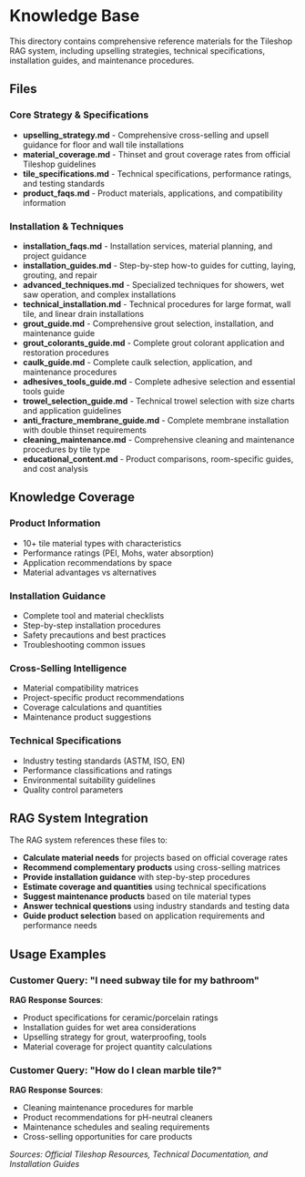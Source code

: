 # Knowledge Base

This directory contains comprehensive reference materials for the Tileshop RAG system, including upselling strategies, technical specifications, installation guides, and maintenance procedures.

## Files

### Core Strategy & Specifications
- **upselling_strategy.md** - Comprehensive cross-selling and upsell guidance for floor and wall tile installations
- **material_coverage.md** - Thinset and grout coverage rates from official Tileshop guidelines
- **tile_specifications.md** - Technical specifications, performance ratings, and testing standards
- **product_faqs.md** - Product materials, applications, and compatibility information

### Installation & Techniques
- **installation_faqs.md** - Installation services, material planning, and project guidance
- **installation_guides.md** - Step-by-step how-to guides for cutting, laying, grouting, and repair
- **advanced_techniques.md** - Specialized techniques for showers, wet saw operation, and complex installations
- **technical_installation.md** - Technical procedures for large format, wall tile, and linear drain installations
- **grout_guide.md** - Comprehensive grout selection, installation, and maintenance guide
- **grout_colorants_guide.md** - Complete grout colorant application and restoration procedures
- **caulk_guide.md** - Complete caulk selection, application, and maintenance procedures
- **adhesives_tools_guide.md** - Complete adhesive selection and essential tools guide
- **trowel_selection_guide.md** - Technical trowel selection with size charts and application guidelines
- **anti_fracture_membrane_guide.md** - Complete membrane installation with double thinset requirements
- **cleaning_maintenance.md** - Comprehensive cleaning and maintenance procedures by tile type
- **educational_content.md** - Product comparisons, room-specific guides, and cost analysis

## Knowledge Coverage

### Product Information
- 10+ tile material types with characteristics
- Performance ratings (PEI, Mohs, water absorption)
- Application recommendations by space
- Material advantages vs alternatives

### Installation Guidance
- Complete tool and material checklists
- Step-by-step installation procedures
- Safety precautions and best practices
- Troubleshooting common issues

### Cross-Selling Intelligence
- Material compatibility matrices
- Project-specific product recommendations
- Coverage calculations and quantities
- Maintenance product suggestions

### Technical Specifications
- Industry testing standards (ASTM, ISO, EN)
- Performance classifications and ratings
- Environmental suitability guidelines
- Quality control parameters

## RAG System Integration

The RAG system references these files to:
- **Calculate material needs** for projects based on official coverage rates
- **Recommend complementary products** using cross-selling matrices
- **Provide installation guidance** with step-by-step procedures
- **Estimate coverage and quantities** using technical specifications
- **Suggest maintenance products** based on tile material types
- **Answer technical questions** using industry standards and testing data
- **Guide product selection** based on application requirements and performance needs

## Usage Examples

### Customer Query: "I need subway tile for my bathroom"
**RAG Response Sources**:
- Product specifications for ceramic/porcelain ratings
- Installation guides for wet area considerations
- Upselling strategy for grout, waterproofing, tools
- Material coverage for project quantity calculations

### Customer Query: "How do I clean marble tile?"
**RAG Response Sources**:
- Cleaning maintenance procedures for marble
- Product recommendations for pH-neutral cleaners
- Maintenance schedules and sealing requirements
- Cross-selling opportunities for care products

*Sources: Official Tileshop Resources, Technical Documentation, and Installation Guides*